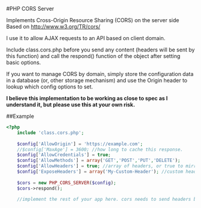 #PHP CORS Server

Implements Cross-Origin Resource Sharing (CORS) on the server side
Based on http://www.w3.org/TR/cors/

I use it to allow AJAX requests to an API based on client domain. 

Include class.cors.php before you send any content (headers will be sent by this function) and call the respond() function of the object after setting basic options.

If you want to manage CORS by domain, simply store the configuration data in a database (or, other storage mechanism) and use the Origin header to lookup which config options to set.

**I believe this implementation to be working as close to spec as I understand it, but please use this at your own risk.**

##Example
```php
<?php
	include 'class.cors.php';
	
	$config['AllowOrigin'] = 'https://example.com';
	//$config['MaxAge'] = 3600; //how long to cache this response. 
	$config['AllowCredentials'] = true;
	$config['AllowMethods'] = array('GET','POST','PUT','DELETE');
	$config['AllowHeaders'] = true; //array of headers, or true to mirror what the browser sends
	$config['ExposeHeaders'] = array('My-Custom-Header'); //custom headers that the browser should expose to the calling function
	
	$cors = new PHP_CORS_SERVER($config);
	$cors->respond();
	
	//implement the rest of your app here. cors needs to send headers before *any* content is sent. 

```
